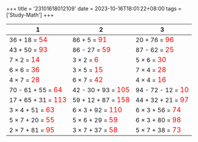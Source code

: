 +++ 
title = '23101618012109' 
date = 2023-10-16T18:01:22+08:00 
tags = ['Study-Math'] 
+++ 

1 | 2 | 3 
-- | -- | -- 
36 + 18 = <font color=red size=4>54</font> | 86 + 5 = <font color=red size=4>91</font> | 20 + 76 = <font color=red size=4>96</font> 
43 + 50 = <font color=red size=4>93</font> | 86 - 27 = <font color=red size=4>59</font> | 87 - 62 = <font color=red size=4>25</font> 
7 × 2 = <font color=red size=4>14</font> | 3 × 2 = <font color=red size=4>6</font> | 5 × 6 = <font color=red size=4>30</font> 
6 × 6 = <font color=red size=4>36</font> | 3 × 5 = <font color=red size=4>15</font> | 7 × 4 = <font color=red size=4>28</font> 
4 × 7 = <font color=red size=4>28</font> | 6 × 7 = <font color=red size=4>42</font> | 4 × 4 = <font color=red size=4>16</font> 
70 - 61 + 55 = <font color=red size=4>64</font> | 42 - 30 + 93 = <font color=red size=4>105</font> | 94 - 72 - 12 = <font color=red size=4>10</font> 
17 + 65 + 31 = <font color=red size=4>113</font> | 59 + 12 + 87 = <font color=red size=4>158</font> | 44 + 32 + 21 = <font color=red size=4>97</font> 
3 × 4 + 51 = <font color=red size=4>63</font> | 6 × 3 + 92 = <font color=red size=4>110</font> | 6 × 3 + 56 = <font color=red size=4>74</font> 
5 × 7 + 20 = <font color=red size=4>55</font> | 5 × 6 + 29 = <font color=red size=4>59</font> | 6 × 3 + 80 = <font color=red size=4>98</font> 
2 × 7 + 81 = <font color=red size=4>95</font> | 3 × 7 + 37 = <font color=red size=4>58</font> | 5 × 7 + 38 = <font color=red size=4>73</font> 

